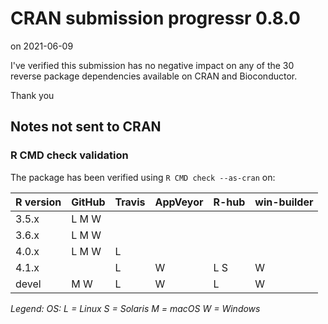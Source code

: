 # CRAN submission progressr 0.8.0

on 2021-06-09

I've verified this submission has no negative impact on any of the 30 reverse package dependencies available on CRAN and Bioconductor.

Thank you


## Notes not sent to CRAN

### R CMD check validation

The package has been verified using `R CMD check --as-cran` on:

| R version | GitHub | Travis | AppVeyor | R-hub | win-builder |
| --------- | ------ | ------ | -------- | ----- | ----------- |
| 3.5.x     | L M W  |        |          |       |             |
| 3.6.x     | L M W  |        |          |       |             |
| 4.0.x     | L M W  | L      |          |       |             |
| 4.1.x     |        | L      | W        | L S   | W           |
| devel     |   M W  | L      | W        | L     | W           |

*Legend: OS: L = Linux S = Solaris M = macOS W = Windows*
